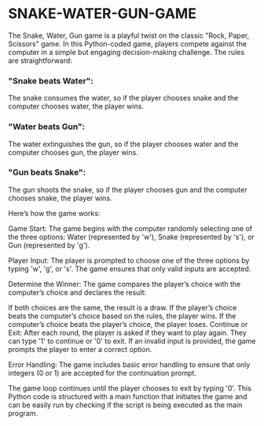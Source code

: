 # SNAKE-WATER-GUN-GAME

The Snake, Water, Gun game is a playful twist on the classic "Rock, Paper, Scissors" game. In this Python-coded game, players compete against the computer in a simple but engaging decision-making challenge. The rules are straightforward:

### "Snake beats Water": 
The snake consumes the water, so if the player chooses snake and the computer chooses water, the player wins.

### "Water beats Gun": 
The water extinguishes the gun, so if the player chooses water and the computer chooses gun, the player wins.

### "Gun beats Snake": 
The gun shoots the snake, so if the player chooses gun and the computer chooses snake, the player wins.

Here’s how the game works:

Game Start: The game begins with the computer randomly selecting one of the three options: Water (represented by 'w'), Snake (represented by 's'), or Gun (represented by 'g').

Player Input: The player is prompted to choose one of the three options by typing 'w', 'g', or 's'. The game ensures that only valid inputs are accepted.

Determine the Winner: The game compares the player’s choice with the computer’s choice and declares the result:

If both choices are the same, the result is a draw.
If the player’s choice beats the computer’s choice based on the rules, the player wins.
If the computer’s choice beats the player’s choice, the player loses.
Continue or Exit: After each round, the player is asked if they want to play again. They can type '1' to continue or '0' to exit. If an invalid input is provided, the game prompts the player to enter a correct option.

Error Handling: The game includes basic error handling to ensure that only integers (0 or 1) are accepted for the continuation prompt.

The game loop continues until the player chooses to exit by typing '0'. This Python code is structured with a main function that initiates the game and can be easily run by checking if the script is being executed as the main program.
